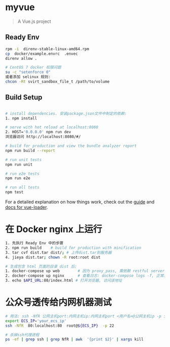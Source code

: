 # myvue
> A Vue.js project

## Ready Env
``` bash
rpm -i  direnv-stable-linux-amd64.rpm
cp  docker/example.envrc  .envec
direnv allow .

# CentOS 7 docker 权限问题
su -c "setenforce 0"
或者添加 selinux 规则:
chcon -Rt svirt_sandbox_file_t /path/to/volume
```

## Build Setup
``` bash

# install dependencies. 安装package.json文件中制定的依赖:
1. npm install

# serve with hot reload at localhost:8080
2. HOST='0.0.0.0' npm run dev
浏览器访问 http://localhost:8080/#/

# build for production and view the bundle analyzer report
npm run build --report

# run unit tests
npm run unit

# run e2e tests
npm run e2e

# run all tests
npm test
```

For a detailed explanation on how things work, check out the [guide](http://vuejs-templates.github.io/webpack/) and [docs for vue-loader](http://vuejs.github.io/vue-loader).

# 在 Docker nginx 上运行
``` bash
1. 先执行 Ready Env 中的步骤
2. npm run build    # build for production with minification
3. tar cvf dist.tar dist/; # 上传dist.tar到服务器
4. jieya dist.tar; chown -R root:root dist

# 生成包含 html 页面的目录 dist 后:
1. docker-compose up web        # 因为 proxy_pass, 需依赖 restful server
2. docker-compose up nginx      # 查看日志: docker-compose logs -f, 正常是实时打印!
3. echo $API_URL:80/index.html # 打开浏览器, 访问该地址
```

# 公众号透传给内网机器测试
``` bash
# 用法: ssh -NfR 公网主机port:内网主机ip:内网主机port <用户名>@公网主机ip -p 公网主机ssh端口
export ECS_IP='your_ecs_ip'
ssh -NfR  80:localhost:80  root@${ECS_IP}  -p 22

# 杀掉ssh代理进程
ps -ef | grep ssh | grep NfR | awk  '{print $2}' | xargs kill
```
